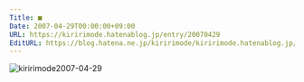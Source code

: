 ```yaml
---
Title: ■
Date: 2007-04-29T00:00:00+09:00
URL: https://kiririmode.hatenablog.jp/entry/20070429
EditURL: https://blog.hatena.ne.jp/kiririmode/kiririmode.hatenablog.jp/atom/entry/8454420450078217368
---
```


<img class="photo" src="http://d.hatena.ne.jp/images/diary/k/kiririmode/2007-04-29.png" alt="kiririmode2007-04-29" title="kiririmode2007-04-29">
